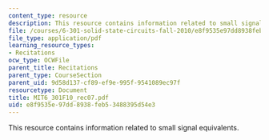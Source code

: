 ```yaml
---
content_type: resource
description: This resource contains information related to small signal equivalents.
file: /courses/6-301-solid-state-circuits-fall-2010/e8f9535e97dd8938feb53488395d54e3_MIT6_301F10_rec07.pdf
file_type: application/pdf
learning_resource_types:
- Recitations
ocw_type: OCWFile
parent_title: Recitations
parent_type: CourseSection
parent_uid: 9d58d137-cf89-ef9e-995f-9541089ec97f
resourcetype: Document
title: MIT6_301F10_rec07.pdf
uid: e8f9535e-97dd-8938-feb5-3488395d54e3
---
```

This resource contains information related to small signal equivalents.

